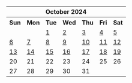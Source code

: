 <table align="center" border="0" cellpadding="0" cellspacing="0" class="month">
 <tr>
  <th class="month" colspan="7">
   October 2024
  </th>
 </tr>
 <tr>
  <th class="sun">
   Sun
  </th>
  <th class="mon">
   Mon
  </th>
  <th class="tue">
   Tue
  </th>
  <th class="wed">
   Wed
  </th>
  <th class="thu">
   Thu
  </th>
  <th class="fri">
   Fri
  </th>
  <th class="sat">
   Sat
  </th>
 </tr>
 <tr>
  <td class="noday">
  </td>
  <td class="noday">
  </td>
  <td class="tue">
   <a href="20241001.py">
    1
   </a>
  </td>
  <td class="wed">
   <a href="20241002.py">
    2
   </a>
  </td>
  <td class="thu">
   <a href="20241003.py">
    3
   </a>
  </td>
  <td class="fri">
   <a href="20241004.py">
    4
   </a>
  </td>
  <td class="sat">
   <a href="20241005.py">
    5
   </a>
  </td>
 </tr>
 <tr>
  <td class="sun">
   <a href="20241006.py">
    6
   </a>
  </td>
  <td class="mon">
   <a href="20241007.py">
    7
   </a>
  </td>
  <td class="tue">
   <a href="20241008.py">
    8
   </a>
  </td>
  <td class="wed">
   <a href="20241009.py">
    9
   </a>
  </td>
  <td class="thu">
   <a href="20241010.py">
    10
   </a>
  </td>
  <td class="fri">
   <a href="20241011.py">
    11
   </a>
  </td>
  <td class="sat">
   <a href="20241012.py">
    12
   </a>
  </td>
 </tr>
 <tr>
  <td class="sun">
   <a href="20241013.py">
    13
   </a>
  </td>
  <td class="mon">
   <a href="20241014.py">
    14
   </a>
  </td>
  <td class="tue">
   <a href="20241015.py">
    15
   </a>
  </td>
  <td class="wed">
   <a href="20241016.py">
    16
   </a>
  </td>
  <td class="thu">
   <a href="20241017.py">
    17
   </a>
  </td>
  <td class="fri">
   <a href="20241018.py">
    18
   </a>
  </td>
  <td class="sat">
   <a href="20241019.py">
    19
   </a>
  </td>
 </tr>
 <tr>
  <td class="sun">
   20
  </td>
  <td class="mon">
   21
  </td>
  <td class="tue">
   22
  </td>
  <td class="wed">
   23
  </td>
  <td class="thu">
   24
  </td>
  <td class="fri">
   25
  </td>
  <td class="sat">
   26
  </td>
 </tr>
 <tr>
  <td class="sun">
   27
  </td>
  <td class="mon">
   28
  </td>
  <td class="tue">
   29
  </td>
  <td class="wed">
   30
  </td>
  <td class="thu">
   31
  </td>
  <td class="noday">
  </td>
  <td class="noday">
  </td>
 </tr>
</table>
